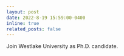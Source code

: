 ```yaml
---
layout: post
date: 2022-8-19 15:59:00-0400
inline: true
related_posts: false
---
```


Join Westlake University as Ph.D. candidate.
